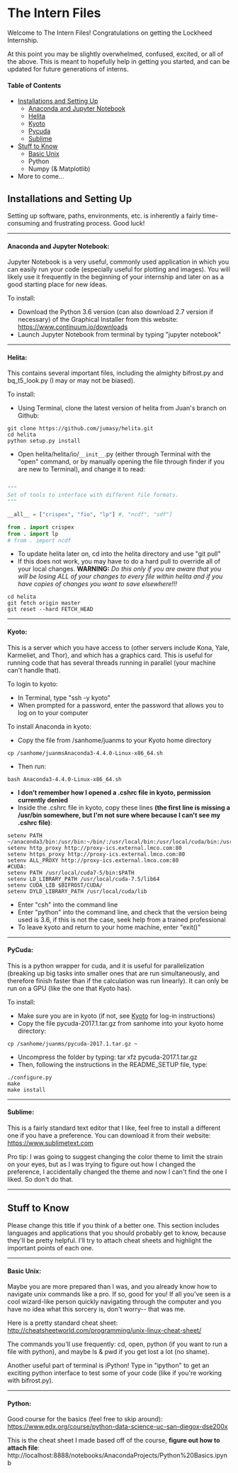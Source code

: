 # The Intern Files

Welcome to The Intern Files! Congratulations on getting the Lockheed Internship. 

At this point you may be slightly overwhelmed, confused, excited, or all of the above. This is meant to hopefully help in getting you started, and can be updated for future generations of interns.

#### Table of Contents
* [Installations and Setting Up](#installations-and-setting-up)
  * [Anaconda and Jupyter Notebook](#anaconda-and-jupyter-notebook)
  * [Helita](#helita)
  * [Kyoto](#kyoto)
  * [Pycuda](#pycuda)
  * [Sublime](#sublime)
* [Stuff to Know](#stuff-to-know)
  * [Basic Unix](#basic-unix)
  * Python
  * Numpy (& Matplotlib)
* More to come...


## Installations and Setting Up

Setting up software, paths, environments, etc. is inherently a fairly time-consuming and frustrating process. Good luck!

---
#### Anaconda and Jupyter Notebook:
Jupyter Notebook is a very useful, commonly used application in which you can easily run your code (especially useful for plotting and images). You will likely use it frequently in the beginning of your internship and later on as a good starting place for new ideas.

To install:
* Download the Python 3.6 version (can also download 2.7 version if necessary) of the Graphical Installer from this website: https://www.continuum.io/downloads
* Launch Jupyter Notebook from terminal by typing "jupyter notebook"

---
#### Helita:
This contains several important files, including the almighty bifrost.py and bq_t5_look.py (I may or may not be biased).

To install:
* Using Terminal, clone the latest version of helita from Juan's branch on Github:
 ```
 git clone https://github.com/jumasy/helita.git
 cd helita
 python setup.py install
 ```
* Open helita/helita/io/`__init__`.py (either through Terminal with the "open" command, or by manually opening the file through finder if you are new to Terminal), and change it to read:
 ``` python
 
"""
Set of tools to interface with different file formats.
"""

__all__ = ["crispex", "fio", "lp"] #, "ncdf", "sdf"]

from . import crispex
from . import lp
# from . import ncdf
 ```
* To update helita later on, cd into the helita directory and use "git pull"
* If this does not work, you may have to do a hard pull to override all of your local changes. **WARNING:** *Do this only if you are aware that you will be losing ALL of your changes to every file within helita and if you have copies of changes you want to save elsewhere!!!*
```
cd helita
git fetch origin master
git reset --hard FETCH_HEAD
```
---
#### Kyoto:
This is a server which you have access to (other servers include Kona, Yale, Karmeliet, and Thor), and which has a graphics card. This is useful for running code that has several threads running in parallel (your machine can't handle that).

To login to kyoto:
* In Terminal, type "ssh -y kyoto"
* When prompted for a password, enter the password that allows you to log on to your computer

To install Anaconda in kyoto:
* Copy the file from /sanhome/juanms to your Kyoto home directory
```
cp /sanhome/juanmsAnaconda3-4.4.0-Linux-x86_64.sh
```
* Then run:
```
bash Anaconda3-4.4.0-Linux-x86_64.sh 
```
* **I don’t remember how I opened a .cshrc file in kyoto, permission currently denied**
* Inside the .cshrc file in kyoto, copy these lines **(the first line is missing a /usr/bin somewhere, but I'm not sure where because I can't see my .cshrc file)**:
```
setenv PATH ~/anaconda3/bin:/usr/bin:~/bin/:/usr/local/bin:/usr/local/cuda/bin:/usr/texbin/:$PATH
setenv http_proxy http://proxy-ics.external.lmco.com:80
setenv https_proxy http://proxy-ics.external.lmco.com:80
setenv ALL_PROXY http://proxy-ics.external.lmco.com:80
#CUDA: 
setenv PATH /usr/local/cuda7-5/bin:$PATH
setenv LD_LIBRARY_PATH /usr/local/cuda-7.5/lib64 
setenv CUDA_LIB $BIFROST/CUDA/
setenv DYLD_LIBRARY_PATH /usr/local/cuda/lib

```
* Enter "csh" into the command line
* Enter "python" into the command line, and check that the version being used is 3.6, if this is not the case, seek help from a trained professional
* To leave kyoto and return to your home machine, enter "exit()"

---

#### PyCuda:
This is a python wrapper for cuda, and it is useful for parallelization (breaking up big tasks into smaller ones that are run simultaneously, and therefore finish faster than if the calculation was run linearly). It can only be run on a GPU (like the one that Kyoto has).

To install:
* Make sure you are in kyoto (if not, see [Kyoto](#kyoto) for log-in instructions)
* Copy the file pycuda-2017.1.tar.gz from sanhome into your kyoto home directory:
```
cp /sanhome/juanms/pycuda-2017.1.tar.gz ~
```
* Uncompress the folder by typing: tar xfz pycuda-2017.1.tar.gz
* Then, following the instructions in the README_SETUP file, type:
```
./configure.py
make
make install
```
---

#### Sublime:
This is a fairly standard text editor that I like, feel free to install a different one if you have a preference. You can download it from their website: https://www.sublimetext.com

Pro tip: I was going to suggest changing the color theme to limit the strain on your eyes, but as I was trying to figure out how I changed the preference, I accidentally changed the theme and now I can't find the one I liked. So don't do that.

---

## Stuff to Know
Please change this title if you think of a better one. This section includes languages and applications that you should probably get to know, because they'll be pretty helpful. I'll try to attach cheat sheets and highlight the important points of each one.

---

#### Basic Unix:
Maybe you are more prepared than I was, and you already know how to navigate unix commands like a pro. If so, good for you! If all you've seen is a cool wizard-like person quickly navigating through the computer and you have no idea what this sorcery is, don't worry-- that was me.

Here is a pretty standard cheat sheet: http://cheatsheetworld.com/programming/unix-linux-cheat-sheet/

The commands you'll use frequently: cd, open, python (if you want to run a file with python), and maybe ls & pwd if you get lost a lot (no shame).

Another useful part of terminal is iPython! Type in "ipython" to get an exciting python interface to test some of your code (like if you're working with bifrost.py).

---

#### Python:

Good course for the basics (feel free to skip around): https://www.edx.org/course/python-data-science-uc-san-diegox-dse200x

This is the cheat sheet I made based off of the course, **figure out how to attach file**: http://localhost:8888/notebooks/AnacondaProjects/Python%20Basics.ipynb





